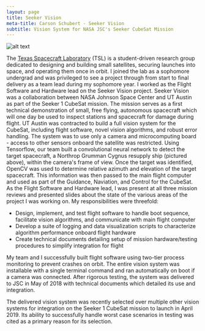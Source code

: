 ```yaml
---
layout: page
title: Seeker Vision
meta-title: Carson Schubert - Seeker Vision
subtitle: Vision System for NASA JSC's Seeker CubeSat Mission
---
```

![alt text](https://cschubes.github.io/img/cygnus.jpg "Cygnus Resupply Spacecraft")

The [Texas Spacecraft Laboratory](https://sites.utexas.edu/tsl/#) (TSL) is a student-driven research group dedicated to designing and building small satellites, 
securing launches into space, and operating them once in orbit. I joined the lab as a sophomore undergrad and was privileged to see a project through from start to 
final delivery as a team lead during my sophomore year. I worked as the Flight Software and Hardware lead on the Seeker Vision project. Seeker Vision was a collaboration between 
NASA Johnson Space Center and UT Austin as part of the Seeker 1 CubeSat mission. The mission serves as a first technical demonstration of small, free flying, autonomous 
spacecraft which will one day be used to inspect stations and spacecraft for damage during flight. UT Austin was contracted to build a full vision system for the CubeSat, 
including flight software, novel vision algorithms, and robust error handling. The system was to use only a camera and microcomputing board - access to other sensors
onboard the satellite was restricted. Using Tensorflow, our team built a convolutional neural network to detect the 
target spacecraft, a Northrop Grumman Cygnus resupply ship (pictured above), within the camera's frame of view. Once the target was identified, OpenCV was used to determine relative azimuth and elevation of 
the target spacecraft. This information was then passed to the main flight computer and used as part of the Guidance, Naviation, and Control for the CubeSat.
As the Flight Software and Hardware lead, I was present at all three mission reviews and presented slides about the state of the various 
areas of the project I was working on. My responsibilities were threefold:

- Design, implement, and test flight software to handle boot sequence, facilitate vision algorithms, and communicate with main flight computer
- Develop a suite of logging and data visualization scripts to characterize algorithm performance onboard flight hardware
- Create technical documents detailing setup of mission hardware/testing procedures to simplify integration for flight

My team and I successfully built flight software using two-tier process monitoring to prevent crashes on orbit. The entire vision system was installable
with a single terminal command and ran automatically on boot if a camera was connected. After rigorous testing, the system was delivered to JSC in May of 2018 
with technical documents which detailed its use and integration.   

The delivered vision system was recently selected over multiple other vision systems for integration on the Seeker 1 CubeSat mission to launch in April 2019. Its
ability to successfully handle worst case scenarios in testing was cited as a primary reason for its selection.
